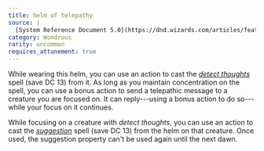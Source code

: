 ```yaml
---
title: helm of telepathy
source: |
  [System Reference Document 5.0](https://dnd.wizards.com/articles/features/systems-reference-document-srd)
category: Wondrous
rarity: uncommon
requires_attunement: true
---
```


While wearing this helm, you can use an action to cast the [*detect thoughts*](/spells/detect-thoughts/) spell (save DC 13) from it. As long as you maintain concentration on the spell, you can use a bonus action to send a telepathic message to a creature you are focused on. It can reply---using a bonus action to do so---while your focus on it continues.

While focusing on a creature with *detect thoughts*, you can use an action to cast the [*suggestion*](/spells/suggestion/) spell (save DC 13) from the helm on that creature. Once used, the suggestion property can't be used again until the next dawn.
